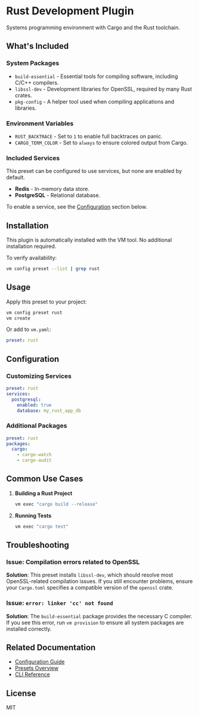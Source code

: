 # Rust Development Plugin

Systems programming environment with Cargo and the Rust toolchain.

## What's Included

### System Packages
- `build-essential` - Essential tools for compiling software, including C/C++ compilers.
- `libssl-dev` - Development libraries for OpenSSL, required by many Rust crates.
- `pkg-config` - A helper tool used when compiling applications and libraries.

### Environment Variables
- `RUST_BACKTRACE` - Set to `1` to enable full backtraces on panic.
- `CARGO_TERM_COLOR` - Set to `always` to ensure colored output from Cargo.

### Included Services
This preset can be configured to use services, but none are enabled by default.
- **Redis** - In-memory data store.
- **PostgreSQL** - Relational database.

To enable a service, see the [Configuration](#configuration) section below.

## Installation

This plugin is automatically installed with the VM tool. No additional installation required.

To verify availability:
```bash
vm config preset --list | grep rust
```

## Usage

Apply this preset to your project:
```bash
vm config preset rust
vm create
```

Or add to `vm.yaml`:
```yaml
preset: rust
```

## Configuration

### Customizing Services
```yaml
preset: rust
services:
  postgresql:
    enabled: true
    database: my_rust_app_db
```

### Additional Packages
```yaml
preset: rust
packages:
  cargo:
    - cargo-watch
    - cargo-audit
```

## Common Use Cases

1. **Building a Rust Project**
   ```bash
   vm exec "cargo build --release"
   ```

2. **Running Tests**
   ```bash
   vm exec "cargo test"
   ```

## Troubleshooting

### Issue: Compilation errors related to OpenSSL
**Solution**: This preset installs `libssl-dev`, which should resolve most OpenSSL-related compilation issues. If you still encounter problems, ensure your `Cargo.toml` specifies a compatible version of the `openssl` crate.

### Issue: `error: linker 'cc' not found`
**Solution**: The `build-essential` package provides the necessary C compiler. If you see this error, run `vm provision` to ensure all system packages are installed correctly.

## Related Documentation

- [Configuration Guide](../../docs/user-guide/configuration.md)
- [Presets Overview](../../docs/user-guide/presets.md)
- [CLI Reference](../../docs/user-guide/cli-reference.md)

## License

MIT